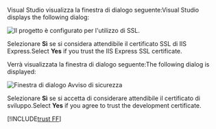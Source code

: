 <span data-ttu-id="84c80-101">Visual Studio visualizza la finestra di dialogo seguente:</span><span class="sxs-lookup"><span data-stu-id="84c80-101">Visual Studio displays the following dialog:</span></span>

![Il progetto è configurato per l'utilizzo di SSL.](~/getting-started/_static/trustCert.png)

<span data-ttu-id="84c80-105">Selezionare **Sì** se si considera attendibile il certificato SSL di IIS Express.</span><span class="sxs-lookup"><span data-stu-id="84c80-105">Select **Yes** if you trust the IIS Express SSL certificate.</span></span>

<span data-ttu-id="84c80-106">Verrà visualizzata la finestra di dialogo seguente:</span><span class="sxs-lookup"><span data-stu-id="84c80-106">The following dialog is displayed:</span></span>

![Finestra di dialogo Avviso di sicurezza](~/getting-started/_static/cert.png)

<span data-ttu-id="84c80-108">Selezionare **Sì** se si accetta di considerare attendibile il certificato di sviluppo.</span><span class="sxs-lookup"><span data-stu-id="84c80-108">Select **Yes** if you agree to trust the development certificate.</span></span>

[!INCLUDE[trust FF](~/includes/trust-ff.md)]
